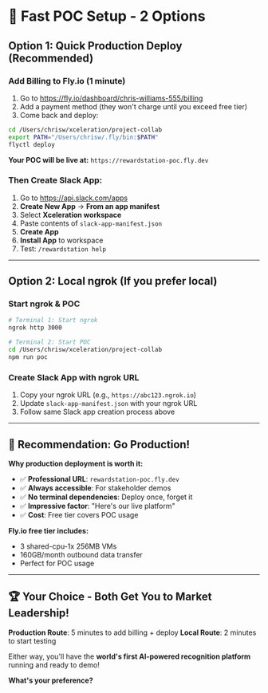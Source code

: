# 🚀 Fast POC Setup - 2 Options

## Option 1: Quick Production Deploy (Recommended)

### Add Billing to Fly.io (1 minute)
1. Go to https://fly.io/dashboard/chris-williams-555/billing
2. Add a payment method (they won't charge until you exceed free tier)
3. Come back and deploy:

```bash
cd /Users/chrisw/xceleration/project-collab
export PATH="/Users/chrisw/.fly/bin:$PATH"
flyctl deploy
```

**Your POC will be live at:** `https://rewardstation-poc.fly.dev`

### Then Create Slack App:
1. Go to https://api.slack.com/apps
2. **Create New App** → **From an app manifest**
3. Select **Xceleration workspace**
4. Paste contents of `slack-app-manifest.json`
5. **Create App**
6. **Install App** to workspace
7. Test: `/rewardstation help`

---

## Option 2: Local ngrok (If you prefer local)

### Start ngrok & POC
```bash
# Terminal 1: Start ngrok
ngrok http 3000

# Terminal 2: Start POC
cd /Users/chrisw/xceleration/project-collab
npm run poc
```

### Create Slack App with ngrok URL
1. Copy your ngrok URL (e.g., `https://abc123.ngrok.io`)
2. Update `slack-app-manifest.json` with your ngrok URL
3. Follow same Slack app creation process above

---

## 🎯 Recommendation: Go Production!

**Why production deployment is worth it:**
- ✅ **Professional URL**: `rewardstation-poc.fly.dev`
- ✅ **Always accessible**: For stakeholder demos
- ✅ **No terminal dependencies**: Deploy once, forget it
- ✅ **Impressive factor**: "Here's our live platform"
- ✅ **Cost**: Free tier covers POC usage

**Fly.io free tier includes:**
- 3 shared-cpu-1x 256MB VMs
- 160GB/month outbound data transfer
- Perfect for POC usage

---

## 🏆 Your Choice - Both Get You to Market Leadership!

**Production Route**: 5 minutes to add billing + deploy
**Local Route**: 2 minutes to start testing

Either way, you'll have the **world's first AI-powered recognition platform** running and ready to demo!

**What's your preference?**